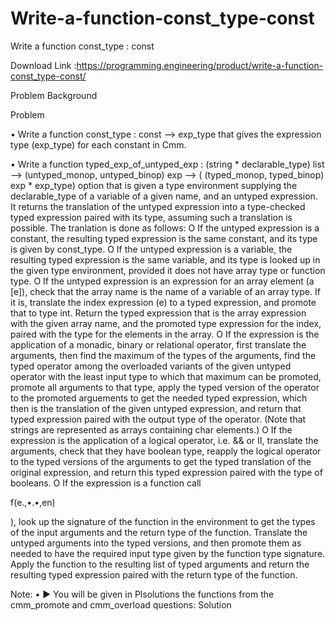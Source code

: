 # Write-a-function-const_type-const
Write a function const_type : const


Download Link :https://programming.engineering/product/write-a-function-const_type-const/

Problem Background

Problem

• Write a function const_type : const —> exp_type that gives the expression type (exp_type) for each constant in Cmm.

• Write a function typed_exp_of_untyped_exp : (string * declarable_type) list —> (untyped_monop, untyped_binop) exp —> ( (typed_monop, typed_binop) exp * exp_type) option that is given a type environment supplying the declarable_type of a variable of a given name, and an untyped expression. It returns the translation of the untyped expression into a type-checked typed expression paired with its type, assuming such a translation is possible. The tranlation is done as follows: O If the untyped expression is a constant, the resulting typed expression is the same constant, and its type is given by const_type. O If the untyped expression is a variable, the resulting typed expression is the same variable, and its type is looked up in the given type environment, provided it does not have array type or function type. O If the untyped expression is an expression for an array element (a [e]), check that the array name is the name of a variable of an array type. If it is, translate the index expression (e) to a typed expression, and promote that to type int. Return the typed expression that is the array expression with the given array name, and the promoted type expression for the index, paired with the type for the elements in the array. O If the expression is the application of a monadic, binary or relational operator, first translate the arguments, then find the maximum of the types of the arguments, find the typed operator among the overloaded variants of the given untyped operator with the least input type to which that maximum can be promoted, promote all arguments to that type, apply the typed version of the operator to the promoted arguements to get the needed typed expression, which then is the translation of the given untyped expression, and return that typed expression paired with the output type of the operator. (Note that strings are represented as arrays containing char elements.) O If the expression is the application of a logical operator, i.e. && or II, translate the arguments, check that they have boolean type, reapply the logical operator to the typed versions of the arguments to get the typed translation of the original expression, and return this typed expression paired with the type of booleans. O If the expression is a function call

f(e.,•.•,en)

), look up the signature of the function in the environment to get the types of the input arguments and the return type of the function. Translate the untyped arguments into the typed versions, and then promote them as needed to have the required input type given by the function type signature. Apply the function to the resulting list of typed arguments and return the resulting typed expression paired with the return type of the function.

Note: • ► You will be given in Plsolutions the functions from the cmm_promote and cmm_overload questions:
Solution

